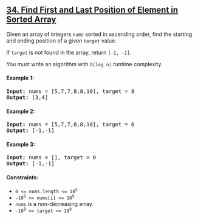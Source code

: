 ## [34. Find First and Last Position of Element in Sorted Array](https://leetcode.com/problems/find-first-and-last-position-of-element-in-sorted-array/)

Given an array of integers `nums` sorted in ascending order, find the starting and ending position of a given `target` value.

If `target` is not found in the array, return `[-1, -1]`.

You must write an algorithm with `O(log n)` runtime complexity.

#### Example 1:

<pre>
<strong>Input:</strong> nums = [5,7,7,8,8,10], target = 8
<strong>Output:</strong> [3,4]
</pre>

#### Example 2:

<pre>
<strong>Input:</strong> nums = [5,7,7,8,8,10], target = 6
<strong>Output:</strong> [-1,-1]
</pre>

#### Example 3:

<pre>
<strong>Input:</strong> nums = [], target = 0
<strong>Output:</strong> [-1,-1]
</pre>

#### Constraints:

-   <code>0 <= nums.length <= 10<sup>5</sup></code>
-   <code>-10<sup>9</sup> <= nums[i] <= 10<sup>9</sup></code>
-   `nums` is a non-decreasing array.
-   <code>-10<sup>9</sup> <= target <= 10<sup>9</sup></code>
